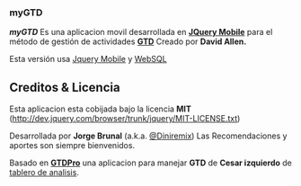 ### myGTD
***myGTD*** Es una aplicacion movil desarrollada en [**JQuery Mobile**](http://www.jquerymobile.com) para el método de gestión de actividades [**GTD**](http://www.davidco.com/) Creado por **David Allen.**

Esta versión usa [Jquery Mobile](http://www.jquerymobile.com/) y [WebSQL](http://pag-del-w3c.org)

## Creditos & Licencia

Esta aplicacion esta cobijada bajo la licencia **MIT** (http://dev.jquery.com/browser/trunk/jquery/MIT-LICENSE.txt)

Desarrollada por **Jorge Brunal** (a.k.a. [@Diniremix](http://twitter.com/diniremix))
Las Recomendaciones y aportes son siempre bienvenidos.

Basado en [**GTDPro**](http://www.tablerodeanalisis.es/2012/07/usando-jquery-mobile-framework-y-creando-gtdpro/) una aplicacion para manejar **GTD** de **Cesar izquierdo** de [tablero de analisis](http://www.tablerodeanalisis.es).
